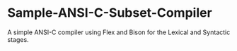Sample-ANSI-C-Subset-Compiler
=============================

A simple ANSI-C compiler using Flex and Bison for the Lexical and Syntactic stages.